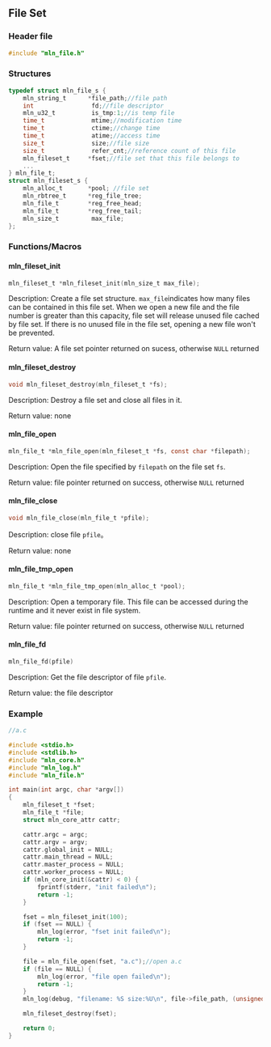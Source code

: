 ## File Set



### Header file

```c
#include "mln_file.h"
```



### Structures

```c
typedef struct mln_file_s {
    mln_string_t      *file_path;//file path                     
    int                fd;//file descriptor
    mln_u32_t          is_tmp:1;//is temp file
    time_t             mtime;//modification time
    time_t             ctime;//change time
    time_t             atime;//access time
    size_t             size;//file size
    size_t             refer_cnt;//reference count of this file
    mln_fileset_t     *fset;//file set that this file belongs to
    ...                                                                                                            
} mln_file_t;
struct mln_fileset_s {
    mln_alloc_t       *pool; //file set 
    mln_rbtree_t      *reg_file_tree;
    mln_file_t        *reg_free_head;
    mln_file_t        *reg_free_tail;
    mln_size_t         max_file;
};
```



### Functions/Macros



#### mln_fileset_init

```c
mln_fileset_t *mln_fileset_init(mln_size_t max_file); 
```

Description: Create a file set structure. `max_file`indicates how many files can be contained in this file set. When we open a new file and the file number is greater than this capacity, file set will release unused file cached by file set. If there is no unused file in the file set, opening a new file won't be prevented.

Return value: A file set pointer returned on sucess, otherwise `NULL` returned



#### mln_fileset_destroy

```c
void mln_fileset_destroy(mln_fileset_t *fs);
```

Description: Destroy a file set and close all files in it.

Return value: none



#### mln_file_open

```c
mln_file_t *mln_file_open(mln_fileset_t *fs, const char *filepath);
```

Description: Open the file specified by `filepath` on the file set `fs`.

Return value: file pointer returned on success, otherwise `NULL` returned



#### mln_file_close

```c
void mln_file_close(mln_file_t *pfile);
```

Description: close file `pfile`。

Return value: none



#### mln_file_tmp_open

```c
mln_file_t *mln_file_tmp_open(mln_alloc_t *pool);
```

Description: Open a temporary file. This file can be accessed during the runtime and it never exist in file system. 

Return value: file pointer returned on success, otherwise `NULL` returned



#### mln_file_fd

```c
mln_file_fd(pfile)
```

Description: Get the file descriptor of file `pfile`.

Return value: the file descriptor



### Example

```c
//a.c

#include <stdio.h>
#include <stdlib.h>
#include "mln_core.h"
#include "mln_log.h"
#include "mln_file.h"

int main(int argc, char *argv[])
{
    mln_fileset_t *fset;
    mln_file_t *file;
    struct mln_core_attr cattr;

    cattr.argc = argc;
    cattr.argv = argv;
    cattr.global_init = NULL;
    cattr.main_thread = NULL;
    cattr.master_process = NULL;
    cattr.worker_process = NULL;
    if (mln_core_init(&cattr) < 0) {
        fprintf(stderr, "init failed\n");
        return -1;
    }

    fset = mln_fileset_init(100);
    if (fset == NULL) {
        mln_log(error, "fset init failed\n");
        return -1;
    }

    file = mln_file_open(fset, "a.c");//open a.c
    if (file == NULL) {
        mln_log(error, "file open failed\n");
        return -1;
    }
    mln_log(debug, "filename: %S size:%U\n", file->file_path, (unsigned long)(file->size));

    mln_fileset_destroy(fset);

    return 0;
}
```


